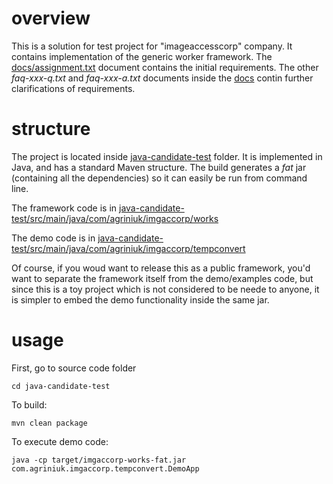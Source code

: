 # overview
This is a solution for test project for "imageaccesscorp" company.
It contains implementation of the generic worker framework.
The [docs/assignment.txt](docs/assignment.txt) document contains the initial requirements.
The other _faq-xxx-q.txt_ and _faq-xxx-a.txt_ documents inside the [docs](docs) contin further clarifications of requirements.


# structure
The project is located inside [java-candidate-test](java-candidate-test) folder. It is implemented in Java, and has a standard Maven structure.
The build generates a _fat_ jar (containing all the dependencies) so it can easily be run from command line.

The framework code is in [java-candidate-test/src/main/java/com/agriniuk/imgaccorp/works](java-candidate-test/src/main/java/com/agriniuk/imgaccorp/works)

The demo code is in [java-candidate-test/src/main/java/com/agriniuk/imgaccorp/tempconvert](java-candidate-test/src/main/java/com/agriniuk/imgaccorp/tempconvert)

Of course, if you woud want to release this as a public framework, you'd want to separate the framework itself from the demo/examples code, 
but since this is a toy project which is not considered to be neede to anyone, it is simpler to embed the demo functionality inside the same jar.


# usage
First, go to source code folder
```
cd java-candidate-test
```

To build:
```
mvn clean package
```

To execute demo code:
```
java -cp target/imgaccorp-works-fat.jar com.agriniuk.imgaccorp.tempconvert.DemoApp
```

